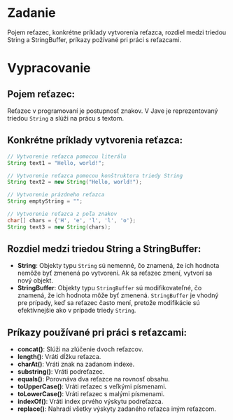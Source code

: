 # Zadanie

Pojem reťazec, konkrétne príklady vytvorenia reťazca, rozdiel medzi triedou String a StringBuffer, príkazy požívané pri práci s reťazcami.

# Vypracovanie

## Pojem reťazec:
Reťazec v programovaní je postupnosť znakov. V Jave je reprezentovaný triedou `String` a slúži na prácu s textom.

## Konkrétne príklady vytvorenia reťazca:
```java
// Vytvorenie reťazca pomocou literálu
String text1 = "Hello, world!";

// Vytvorenie reťazca pomocou konštruktora triedy String
String text2 = new String("Hello, world!");

// Vytvorenie prázdneho reťazca
String emptyString = "";

// Vytvorenie reťazca z poľa znakov
char[] chars = {'H', 'e', 'l', 'l', 'o'};
String text3 = new String(chars);
```

## Rozdiel medzi triedou String a StringBuffer:
- **String**: Objekty typu `String` sú nemenné, čo znamená, že ich hodnota nemôže byť zmenená po vytvorení. Ak sa reťazec zmení, vytvorí sa nový objekt.
- **StringBuffer**: Objekty typu `StringBuffer` sú modifikovateľné, čo znamená, že ich hodnota môže byť zmenená. `StringBuffer` je vhodný pre prípady, keď sa reťazec často mení, pretože modifikácie sú efektívnejšie ako v prípade triedy `String`.

## Príkazy používané pri práci s reťazcami:
- **concat()**: Slúži na zlúčenie dvoch reťazcov.
- **length()**: Vráti dĺžku reťazca.
- **charAt()**: Vráti znak na zadanom indexe.
- **substring()**: Vráti podreťazec.
- **equals()**: Porovnáva dva reťazce na rovnosť obsahu.
- **toUpperCase()**: Vráti reťazec s veľkými písmenami.
- **toLowerCase()**: Vráti reťazec s malými písmenami.
- **indexOf()**: Vráti index prvého výskytu podreťazca.
- **replace()**: Nahradí všetky výskyty zadaného reťazca iným reťazcom.
